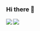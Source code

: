 ### Hi there 👋

<!--
**geoffrey45/geoffrey45** is a ✨ _special_ ✨ repository because its `README.md` (this file) appears on your GitHub profile.

Here are some ideas to get you started:

- 🔭 I’m currently working on ... Polishing my python skills
- 🌱 I’m currently learning ... NodeJS
- 👯 I’m looking to collaborate on ... Django projects
- 🤔 I’m looking for help with ... AngularJS
- 💬 Ask me about ... Python
- 📫 How to reach me: ... geoffreymungai45@gmail.com
- 😄 Pronouns: ... He/Him
- ⚡ Fun fact: ... I do knife throwing as a hobby
-->
<a href="https://github.com/anuraghazra/github-readme-stats">
  <img align="left" src="https://github-readme-stats.vercel.app/api/pin/?username=anuraghazra&repo=github-readme-stats" />
</a>
<a href="https://github.com/anuraghazra/convoychat">
  <img align="left" src="https://github-readme-stats.vercel.app/api/pin/?username=anuraghazra&repo=convoychat" />
</a>

